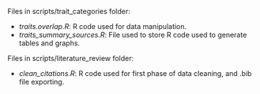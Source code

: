 Files in scripts/trait_categories folder:

-   *traits.overlap.R*: R code used for data manipulation.
-   *traits_summary_sources.R*: File used to store R code used to generate tables and graphs.

Files in scripts/literature_review folder:

-   *clean_citations.R*: R code used for first phase of data cleaning, and .bib file exporting.
